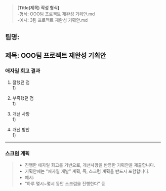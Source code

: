 >**[Title(제목) 작성 형식]** <br>
>-형식: OOO팀 프로젝트 재완성 기획안.md<br>
>-예시: 3팀 프로젝트 재완성 기획안.md<br>

## 팀명:

## 제목: OOO팀 프로젝트 재완성 기획안

### 애자일 회고 결과
1. 잘했던 점<br>
    1)
    
2. 부족했던 점<br>
    1)

3. 개선 사항<br>
    1)
4. 개선 방안<br>
    1)


***

### 스크럼 계획

>- 진행한 애자일 회고를 기반으로, 개선사항을 반영한 기획안을 제출합니다.
>- 기획안에는 “애자일 개발” 계획, 즉, 스크럼 계획을 반드시 포함합니다.
>- 예시:
>- “하루 몇시~몇시 동안 스크럼을 진행한다” 등
